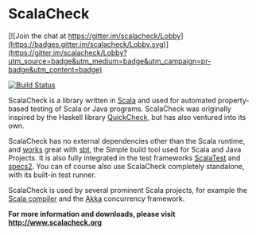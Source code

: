 # ScalaCheck

[![Join the chat at https://gitter.im/scalacheck/Lobby](https://badges.gitter.im/scalacheck/Lobby.svg)](https://gitter.im/scalacheck/Lobby?utm_source=badge&utm_medium=badge&utm_campaign=pr-badge&utm_content=badge)

[![Build Status](https://secure.travis-ci.org/rickynils/scalacheck.png?branch=master)](http://travis-ci.org/rickynils/scalacheck)

ScalaCheck is a library written in [Scala](http://www.scala-lang.org/) and 
used for automated property-based testing of Scala or Java programs.
ScalaCheck was originally inspired by the Haskell library
[QuickCheck](http://hackage.haskell.org/package/QuickCheck), but has also
ventured into its own.

ScalaCheck has no external dependencies other than the Scala runtime, and 
[works](http://www.scalacheck.org/download.html#sbt) great with [sbt](http://www.scala-sbt.org/), the 
Simple build tool used for Scala and Java Projects. It is also fully integrated in the test frameworks
[ScalaTest](http://www.scalatest.org/) and 
[specs2](http://etorreborre.github.com/specs2/). You can of course also use 
ScalaCheck completely standalone, with its built-in test runner.

ScalaCheck is used by several prominent Scala projects, for example the [Scala
compiler](http://www.scala-lang.org/) and the [Akka](http://akka.io/)
concurrency framework.

**For more information and downloads, please visit http://www.scalacheck.org**
